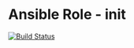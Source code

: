 Ansible Role - init
=========

[![Build Status](https://travis-ci.org/talger/ansible-role-init.svg?branch=master)](https://travis-ci.org/talger/ansible-role-init)

